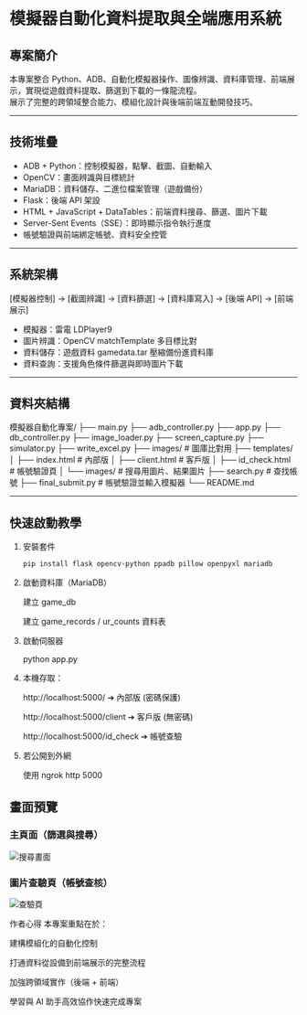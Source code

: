 # 模擬器自動化資料提取與全端應用系統

## 專案簡介
本專案整合 Python、ADB、自動化模擬器操作、圖像辨識、資料庫管理、前端展示，實現從遊戲資料提取、篩選到下載的一條龍流程。  
展示了完整的跨領域整合能力、模組化設計與後端前端互動開發技巧。

---

## 技術堆疊
- ADB + Python：控制模擬器，點擊、截圖、自動輸入
- OpenCV：畫面辨識與目標統計
- MariaDB：資料儲存、二進位檔案管理（遊戲備份）
- Flask：後端 API 架設
- HTML + JavaScript + DataTables：前端資料搜尋、篩選、圖片下載
- Server-Sent Events（SSE）：即時顯示指令執行進度
- 帳號驗證與前端綁定帳號、資料安全控管

---

## 系統架構
[模擬器控制] → [截圖辨識] → [資料篩選] → [資料庫寫入] → [後端 API] → [前端展示]


- 模擬器：雷電 LDPlayer9
- 圖片辨識：OpenCV matchTemplate 多目標比對
- 資料儲存：遊戲資料 gamedata.tar 壓縮備份進資料庫
- 資料查詢：支援角色條件篩選與即時圖片下載

---

## 資料夾結構

模擬器自動化專案/ 
├── main.py
├── adb_controller.py 
├── app.py 
├── db_controller.py 
├── image_loader.py 
├── screen_capture.py 
├── simulator.py 
├── write_excel.py
├── images/ # 圖庫比對用
├── templates/ 
│ ├── index.html # 內部版 
│ ├── client.html # 客戶版 
│ ├── id_check.html # 帳號驗證頁 
│ └── images/ # 搜尋用圖片、結果圖片
├── search.py # 查找帳號 
├── final_submit.py # 帳號驗證並輸入模擬器 └── README.md


---

## 快速啟動教學

1. 安裝套件
    ```bash
    pip install flask opencv-python ppadb pillow openpyxl mariadb


2. 啟動資料庫（MariaDB）

    建立 game_db

    建立 game_records / ur_counts 資料表

3. 啟動伺服器

    python app.py

4. 本機存取：

    http://localhost:5000/ ➔ 內部版 (密碼保護)

    http://localhost:5000/client ➔ 客戶版 (無密碼)

    http://localhost:5000/id_check ➔ 帳號查驗

5. 若公開到外網

    使用 ngrok http 5000

##  畫面預覽

###  主頁面（篩選與搜尋）
![搜尋畫面](templates/images/preview1.png)

###  圖片查驗頁（帳號查核）
![查驗頁](templates/images/preview2.png)

作者心得
本專案重點在於：

建構模組化的自動化控制

打通資料從設備到前端展示的完整流程

加強跨領域實作（後端 + 前端）

學習與 AI 助手高效協作快速完成專案




